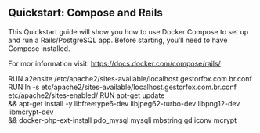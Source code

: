 ## Quickstart: Compose and Rails

This Quickstart guide will show you how to use Docker Compose to set up and run a Rails/PostgreSQL app. Before starting, you’ll need to have Compose installed.

For mor information visit: https://docs.docker.com/compose/rails/









RUN a2ensite /etc/apache2/sites-available/localhost.gestorfox.com.br.conf
RUN ln -s etc/apache2/sites-available/localhost.gestorfox.com.br.conf etc/apache2/sites-enabled/
RUN apt-get update \
  && apt-get install -y libfreetype6-dev libjpeg62-turbo-dev libpng12-dev libmcrypt-dev \
  && docker-php-ext-install pdo_mysql mysqli mbstring gd iconv mcrypt
